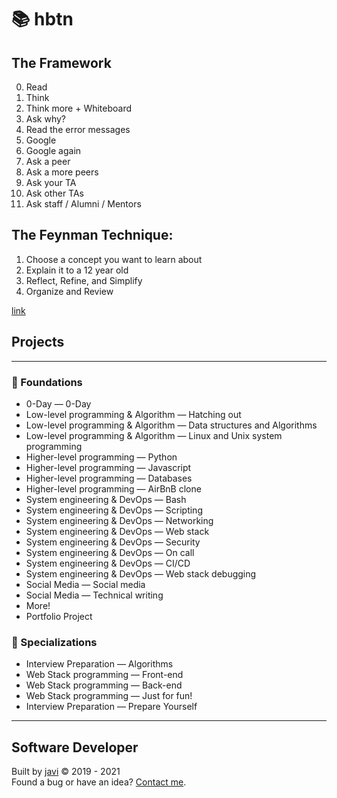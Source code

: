 # :books: hbtn
## The Framework
0. Read
1. Think
2. Think more + Whiteboard
3. Ask why?
4. Read the error messages
5. Google
6. Google again
7. Ask a peer
8. Ask a more peers
9. Ask your TA
10. Ask other TAs
11. Ask staff / Alumni / Mentors
## The Feynman Technique:
1. Choose a concept you want to learn about
2. Explain it to a 12 year old
3. Reflect, Refine, and Simplify
4. Organize and Review

[link](https://fs.blog/feynman-technique/)
## Projects
---
### :open_file_folder: Foundations
* 0-Day ― 0-Day
* Low-level programming & Algorithm ― Hatching out
* Low-level programming & Algorithm ― Data structures and Algorithms
* Low-level programming & Algorithm ― Linux and Unix system programming
* Higher-level programming ― Python
* Higher-level programming ― Javascript
* Higher-level programming ― Databases
* Higher-level programming ― AirBnB clone
* System engineering & DevOps ― Bash
* System engineering & DevOps ― Scripting
* System engineering & DevOps ― Networking
* System engineering & DevOps ― Web stack
* System engineering & DevOps ― Security
* System engineering & DevOps ― On call
* System engineering & DevOps ― CI/CD
* System engineering & DevOps ― Web stack debugging
* Social Media ― Social media
* Social Media ― Technical writing
* More!
* Portfolio Project
### :open_file_folder: Specializations
* Interview Preparation ― Algorithms
* Web Stack programming ― Front-end
* Web Stack programming ― Back-end
* Web Stack programming ― Just for fun!
* Interview Preparation ― Prepare Yourself
---
## Software Developer
Built by [javi](https://github.com/javierandres-dev/) :copyright: 2019 - 2021  
Found a bug or have an idea? [Contact me](https://www.linkedin.com/in/javierandres-dev/).

